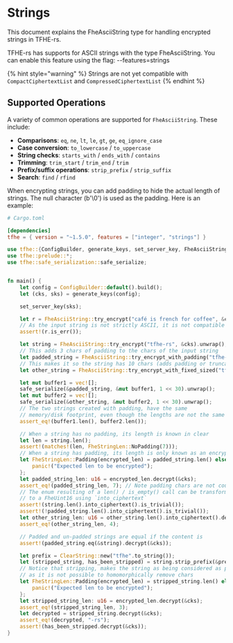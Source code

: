 # Strings

This document explains the FheAsciiString type for handling encrypted strings in TFHE-rs.

TFHE-rs has supports for ASCII strings with the type FheAsciiString.
You can enable this feature using the flag: --features=strings

{% hint style="warning" %}
Strings are not yet compatible with `CompactCiphertextList` and `CompressedCiphertextList`
{% endhint %}

## Supported Operations

A variety of common operations are supported for `FheAsciiString`. These include:

- **Comparisons**: `eq`, `ne`, `lt`, `le`, `gt`, `ge`, `eq_ignore_case`
- **Case conversion**: `to_lowercase` / `to_uppercase`
- **String checks**: `starts_with` / `ends_with` / `contains`
- **Trimming**: `trim_start` / `trim_end` / `trim`
- **Prefix/suffix operations**: `strip_prefix` / `strip_suffix`
- **Search**:  `find` / `rfind`


When encrypting strings, you can add padding to hide the actual length of strings.
The null character (b'\0') is used as the padding.
Here is an example:

```toml
# Cargo.toml

[dependencies]
tfhe = { version = "~1.5.0", features = ["integer", "strings"] }
```

```rust
use tfhe::{ConfigBuilder, generate_keys, set_server_key, FheAsciiString, FheStringLen, ClearString};
use tfhe::prelude::*;
use tfhe::safe_serialization::safe_serialize;


fn main() {
    let config = ConfigBuilder::default().build();
    let (cks, sks) = generate_keys(config);

    set_server_key(sks);

    let r = FheAsciiString::try_encrypt("café is french for coffee", &cks);
    // As the input string is not strictly ASCII, it is not compatible
    assert!(r.is_err());

    let string = FheAsciiString::try_encrypt("tfhe-rs", &cks).unwrap();
    // This adds 3 chars of padding to the chars of the input string
    let padded_string = FheAsciiString::try_encrypt_with_padding("tfhe-rs", 3, &cks).unwrap();
    // This makes it so the string has 10 chars (adds padding or truncates input as necessary)
    let other_string = FheAsciiString::try_encrypt_with_fixed_sized("tfhe", 10, &cks).unwrap();

    let mut buffer1 = vec![];
    safe_serialize(&padded_string, &mut buffer1, 1 << 30).unwrap();
    let mut buffer2 = vec![];
    safe_serialize(&other_string, &mut buffer2, 1 << 30).unwrap();
    // The two strings created with padding, have the same
    // memory/disk footprint, even though the lengths are not the same
    assert_eq!(buffer1.len(), buffer2.len());

    // When a string has no padding, its length is known in clear
    let len = string.len();
    assert!(matches!(len, FheStringLen::NoPadding(7)));
    // When a string has padding, its length is only known as an encrypted value
    let FheStringLen::Padding(encrypted_len) = padded_string.len() else {
        panic!("Expected len to be encrypted");
    };
    let padded_string_len: u16 = encrypted_len.decrypt(&cks);
    assert_eq!(padded_string_len, 7); // Note padding chars are not counted
    // The enum resulting of a len() / is_empty() call can be transformed 
    // to a FheUint16 using `into_ciphertext`
    assert!(string.len().into_ciphertext().is_trivial());
    assert!(!padded_string.len().into_ciphertext().is_trivial());
    let other_string_len: u16 = other_string.len().into_ciphertext().decrypt(&cks);
    assert_eq!(other_string_len, 4);

    // Padded and un-padded strings are equal if the content is
    assert!(padded_string.eq(&string).decrypt(&cks));

    let prefix = ClearString::new("tfhe".to_string());
    let (stripped_string, has_been_stripped) = string.strip_prefix(&prefix);
    // Notice that stripping, makes the string as being considered as padded
    // as it is not possible to homomorphically remove chars
    let FheStringLen::Padding(encrypted_len) = stripped_string.len() else {
        panic!("Expected len to be encrypted");
    };
    let stripped_string_len: u16 = encrypted_len.decrypt(&cks);
    assert_eq!(stripped_string_len, 3);
    let decrypted = stripped_string.decrypt(&cks);
    assert_eq!(decrypted, "-rs");
    assert!(has_been_stripped.decrypt(&cks));
}
```
